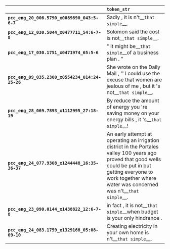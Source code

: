 |                                                 | `token_str`                                                                                                                                                                                                                  |
|:------------------------------------------------|:-----------------------------------------------------------------------------------------------------------------------------------------------------------------------------------------------------------------------------|
| **`pcc_eng_20_006.5790_x0089890_043:5-6-7`**    | Sadly , it is n't__``that simple``__.                                                                                                                                                                                        |
| **`pcc_eng_12_030.5044_x0477711_54:6-7-8`**     | Solomon said the cost is not__``that simple``__.                                                                                                                                                                             |
| **`pcc_eng_17_030.1751_x0471974_65:5-6`**       | " It might be__``that simple``__of a business plan . "                                                                                                                                                                       |
| **`pcc_eng_09_035.2300_x0554234_014:24-25-26`** | She wrote on the Daily Mail , '' I could use the excuse that women are jealous of me , but it 's not__``that simple``__.                                                                                                     |
| **`pcc_eng_28_069.7893_x1112995_27:18-19`**     | By reduce the amount of energy you 're saving money on your energy bills , it 's__``that simple``__!                                                                                                                         |
| **`pcc_eng_24_077.9308_x1244448_16:35-36-37`**  | An early attempt at operating an irrigation district in the Portales valley 100 years ago proved that good wells could be put in but getting everyone to work together where water was concerned was n't__``that simple``__. |
| **`pcc_eng_23_090.0144_x1438822_12:6-7-8`**     | in fact , it is not__``that simple``__when budget is your only hindrance .                                                                                                                                                   |
| **`pcc_eng_24_083.1759_x1329168_05:08-09-10`**  | Creating electricity in your own home is n't__``that simple``__.                                                                                                                                                             |